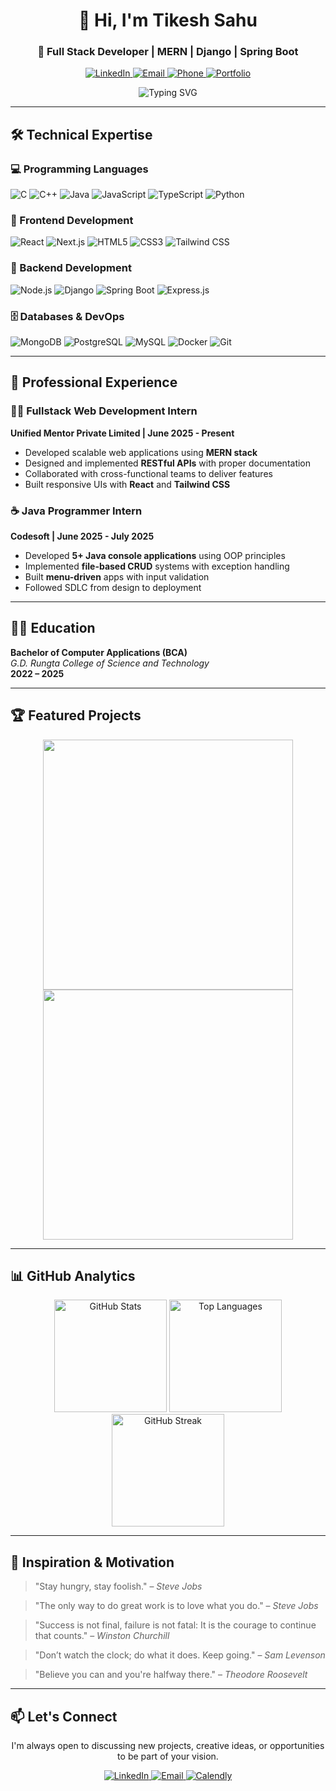 <h1 align="center">👋 Hi, I'm Tikesh Sahu</h1>
<h3 align="center">🚀 Full Stack Developer | MERN | Django | Spring Boot</h3>

<!-- Social Badges -->
<p align="center">
  <a href="https://linkedin.com/in/tikeshsahu">
    <img src="https://img.shields.io/badge/LinkedIn-0A66C2?style=for-the-badge&logo=linkedin&logoColor=white" alt="LinkedIn">
  </a>
  <a href="mailto:tikeshs201@gmail.com">
    <img src="https://img.shields.io/badge/Email-D14836?style=for-the-badge&logo=gmail&logoColor=white" alt="Email">
  </a>
  <a href="tel:8269567172">
    <img src="https://img.shields.io/badge/Phone-8269567172-009688?style=for-the-badge&logo=phone&logoColor=white" alt="Phone">
  </a>
  <a href="https://tikeshsahu.vercel.app">
    <img src="https://img.shields.io/badge/Portfolio-4285F4?style=for-the-badge&logo=google-chrome&logoColor=white" alt="Portfolio">
  </a>
</p>

<!-- Introduction Section -->
<div align="center">
  <img src="https://readme-typing-svg.demolab.com?font=Fira+Code&pause=1000&color=22D3EE&center=true&vCenter=true&width=435&lines=Full+Stack+Developer;Python+%7C+Java+%7C+JavaScript;Open+to+collaborations!" alt="Typing SVG" />
</div>

---

## 🛠️ Technical Expertise

### 💻 Programming Languages
<p>
  <img src="https://img.shields.io/badge/C-00599C?style=flat-square&logo=c&logoColor=white" alt="C">
  <img src="https://img.shields.io/badge/C++-00599C?style=flat-square&logo=c%2B%2B&logoColor=white" alt="C++">
  <img src="https://img.shields.io/badge/Java-ED8B00?style=flat-square&logo=openjdk&logoColor=white" alt="Java">
  <img src="https://img.shields.io/badge/JavaScript-F7DF1E?style=flat-square&logo=javascript&logoColor=black" alt="JavaScript">
  <img src="https://img.shields.io/badge/TypeScript-3178C6?style=flat-square&logo=typescript&logoColor=white" alt="TypeScript">
  <img src="https://img.shields.io/badge/Python-3776AB?style=flat-square&logo=python&logoColor=white" alt="Python">
</p>

### 🎨 Frontend Development
<p>
  <img src="https://img.shields.io/badge/React-61DAFB?style=flat-square&logo=react&logoColor=black" alt="React">
  <img src="https://img.shields.io/badge/Next.js-000000?style=flat-square&logo=next.js&logoColor=white" alt="Next.js">
  <img src="https://img.shields.io/badge/HTML5-E34F26?style=flat-square&logo=html5&logoColor=white" alt="HTML5">
  <img src="https://img.shields.io/badge/CSS3-1572B6?style=flat-square&logo=css3&logoColor=white" alt="CSS3">
  <img src="https://img.shields.io/badge/Tailwind_CSS-06B6D4?style=flat-square&logo=tailwind-css&logoColor=white" alt="Tailwind CSS">
</p>

### 🔧 Backend Development
<p>
  <img src="https://img.shields.io/badge/Node.js-339933?style=flat-square&logo=node.js&logoColor=white" alt="Node.js">
  <img src="https://img.shields.io/badge/Django-092E20?style=flat-square&logo=django&logoColor=white" alt="Django">
  <img src="https://img.shields.io/badge/Spring_Boot-6DB33F?style=flat-square&logo=springboot&logoColor=white" alt="Spring Boot">
  <img src="https://img.shields.io/badge/Express.js-000000?style=flat-square&logo=express&logoColor=white" alt="Express.js">
</p>

### 🗄️ Databases & DevOps
<p>
  <img src="https://img.shields.io/badge/MongoDB-47A248?style=flat-square&logo=mongodb&logoColor=white" alt="MongoDB">
  <img src="https://img.shields.io/badge/PostgreSQL-4169E1?style=flat-square&logo=postgresql&logoColor=white" alt="PostgreSQL">
  <img src="https://img.shields.io/badge/MySQL-4479A1?style=flat-square&logo=mysql&logoColor=white" alt="MySQL">
  <img src="https://img.shields.io/badge/Docker-2496ED?style=flat-square&logo=docker&logoColor=white" alt="Docker">
  <img src="https://img.shields.io/badge/Git-F05032?style=flat-square&logo=git&logoColor=white" alt="Git">
</p>

---

## 💼 Professional Experience

### 🧑‍💻 Fullstack Web Development Intern  
**Unified Mentor Private Limited | June 2025 - Present**  
- Developed scalable web applications using **MERN stack**  
- Designed and implemented **RESTful APIs** with proper documentation  
- Collaborated with cross-functional teams to deliver features  
- Built responsive UIs with **React** and **Tailwind CSS**

### ☕ Java Programmer Intern  
**Codesoft | June 2025 - July 2025**  
- Developed **5+ Java console applications** using OOP principles  
- Implemented **file-based CRUD** systems with exception handling  
- Built **menu-driven** apps with input validation  
- Followed SDLC from design to deployment  

---

## 🧑‍🎓 Education

**Bachelor of Computer Applications (BCA)**  
*G.D. Rungta College of Science and Technology*  
**2022 – 2025**

---

## 🏆 Featured Projects

<div align="center">
  <a href="https://github.com/tikeshsahu/student-management-system">
    <img width="400" src="https://github-readme-stats.vercel.app/api/pin/?username=tikeshsahu&repo=student-management-system&theme=radical" />
  </a>
  <a href="https://github.com/tikeshsahu/atm-simulator">
    <img width="400" src="https://github-readme-stats.vercel.app/api/pin/?username=tikeshsahu&repo=atm-simulator&theme=radical" />
  </a>
</div>

---

## 📊 GitHub Analytics

<div align="center">
  <img height="180em" src="https://github-readme-stats.vercel.app/api?username=tikeshsahu&show_icons=true&theme=radical&include_all_commits=true&count_private=true" alt="GitHub Stats" />
  <img height="180em" src="https://github-readme-stats.vercel.app/api/top-langs/?username=tikeshsahu&layout=compact&langs_count=8&theme=radical" alt="Top Languages" />
  <img height="180em" src="https://github-readme-streak-stats.herokuapp.com/?user=tikeshsahu&theme=radical" alt="GitHub Streak" />
</div>

---

## 🌟 Inspiration & Motivation

> "Stay hungry, stay foolish." – *Steve Jobs*

> "The only way to do great work is to love what you do." – *Steve Jobs*

> "Success is not final, failure is not fatal: It is the courage to continue that counts." – *Winston Churchill*

> "Don’t watch the clock; do what it does. Keep going." – *Sam Levenson*

> "Believe you can and you're halfway there." – *Theodore Roosevelt*

---

## 📫 Let's Connect

<p align="center">
  I'm always open to discussing new projects, creative ideas, or opportunities to be part of your vision.
</p>

<div align="center">
  <a href="https://linkedin.com/in/tikeshsahu">
    <img src="https://img.shields.io/badge/LinkedIn-0077B5?style=for-the-badge&logo=linkedin&logoColor=white" alt="LinkedIn">
  </a>
  <a href="mailto:tikeshs201@gmail.com">
    <img src="https://img.shields.io/badge/Email_Me-D14836?style=for-the-badge&logo=gmail&logoColor=white" alt="Email">
  </a>
  <a href="https://calendly.com/tikeshsahu">
    <img src="https://img.shields.io/badge/Schedule_Call-006BFF?style=for-the-badge&logo=calendly&logoColor=white" alt="Calendly">
  </a>
</div>
